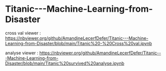 # Titanic---Machine-Learning-from-Disaster

cross val viewer : https://nbviewer.org/github/AmandineLecerfDefer/Titanic---Machine-Learning-from-Disaster/blob/main/Titanic%20-%20Cross%20val.ipynb 

analyse viewer : https://nbviewer.org/github/AmandineLecerfDefer/Titanic---Machine-Learning-from-Disaster/blob/main/Titanic%20survived%20analyse.ipynb
